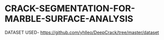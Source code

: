 # CRACK-SEGMENTATION-FOR-MARBLE-SURFACE-ANALYSIS

DATASET USED- https://github.com/yhlleo/DeepCrack/tree/master/dataset
